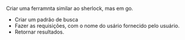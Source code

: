 Criar uma ferramnta similar ao sherlock, mas em go.


- Criar um padrão de busca
- Fazer as requisições, com o nome do usário fornecido pelo usuário.
- Retornar resultados.
